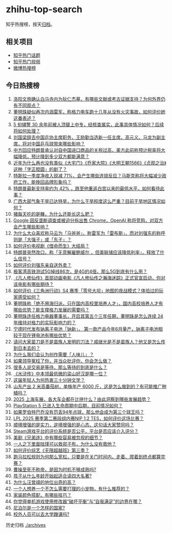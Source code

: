# zhihu-top-search

知乎热搜榜，按天[归档](./archives)。

## 相关项目

- [知乎热门话题](https://github.com/justjavac/zhihu-trending-hot-questions)
- [知乎热门视频](https://github.com/justjavac/zhihu-trending-hot-video)
- [微博热搜榜](https://github.com/justjavac/weibo-trending-hot-search)

## 今日热搜榜

<!-- BEGIN -->
<!-- 最后更新时间 Thu Apr 24 2025 03:28:11 GMT+0800 (China Standard Time) -->

1. [洛阳文旅确认白马寺内为狄仁杰墓，有哪些文献或考古证据支持？为何外界仍有不同观点？](https://www.zhihu.com/search?q=https%3A%2F%2Fapi.zhihu.com%2Fquestions%2F1898300099563581740)
1. [董明珠疑似再次内涵雷军，称格力电车跑十几年从没有火灾事故，如何评价她这番表述？](https://www.zhihu.com/search?q=https%3A%2F%2Fapi.zhihu.com%2Fquestions%2F1898361869783238096)
1. [5 旬辅警 30 余年前被人顶替上中专，经核查属实，此事具体情况如何？后续将如何处理？](https://www.zhihu.com/search?q=https%3A%2F%2Fapi.zhihu.com%2Fquestions%2F1898323551913752478)
1. [刘国梁辞去中国乒协主席职务，王励勤当选新一任主席，高元义、马龙为副主席，将对中国乒乓球带来哪些影响？](https://www.zhihu.com/search?q=https%3A%2F%2Fapi.zhihu.com%2Fquestions%2F1898308852761458658)
1. [中方回应特朗普承认对自中国进口商品的关税过高，美方此前称预计税率将大幅降低，预计降到多少双方都能满意？](https://www.zhihu.com/search?q=https%3A%2F%2Fapi.zhihu.com%2Fquestions%2F1898309261072756888)
1. [近年为什么再也没有类似《大宅门》《乔家大院》《大明王朝1566》《贞观之治》这种「字正腔圆」的剧了？](https://www.zhihu.com/search?q=https%3A%2F%2Fapi.zhihu.com%2Fquestions%2F1896961464666943998)
1. [特斯拉一季度净收入锐减 71%，会产生哪些连锁反应？马斯克称将大幅减少政府工作，能挽回品牌形象吗？](https://www.zhihu.com/search?q=https%3A%2F%2Fapi.zhihu.com%2Fquestions%2F1898281458046564195)
1. [特朗普最新支持率约为 42% ，跌至他重返白宫以来的最低水平，如何看待此事？](https://www.zhihu.com/search?q=https%3A%2F%2Fapi.zhihu.com%2Fquestions%2F1897962206496294583)
1. [广西大部气象干旱已达特旱，为什么干旱程度这么严重？目前干旱地区情况如何？](https://www.zhihu.com/search?q=https%3A%2F%2Fapi.zhihu.com%2Fquestions%2F1898131462890415770)
1. [猪每天吃的是糠，为什么还能长这么肥？](https://www.zhihu.com/search?q=https%3A%2F%2Fapi.zhihu.com%2Fquestions%2F1892252106003562753)
1. [Google 因反垄断调查或被迫分拆出售 Chrome，OpenAI 称将竞购，对双方会产生哪些影响？](https://www.zhihu.com/search?q=https%3A%2F%2Fapi.zhihu.com%2Fquestions%2F1898369727786611641)
1. [为什么大众喜欢称马云为「马爸爸」，称雷军为「雷布斯」，而对刘强东的称呼则是「大强子」或「东子」？](https://www.zhihu.com/search?q=https%3A%2F%2Fapi.zhihu.com%2Fquestions%2F1898279638427480717)
1. [如何评价电视剧《借命而生》大结局？](https://www.zhihu.com/search?q=https%3A%2F%2Fapi.zhihu.com%2Fquestions%2F1898491268465681978)
1. [特朗普突然改口，称「无意解雇鲍威尔 ，但美联储应该降低利率」，释放了什么信号？](https://www.zhihu.com/search?q=https%3A%2F%2Fapi.zhihu.com%2Fquestions%2F1898311243820951281)
1. [如何评价刘强东亲自送外卖？](https://www.zhihu.com/search?q=https%3A%2F%2Fapi.zhihu.com%2Fquestions%2F1898003604046062234)
1. [极客湾高铁测试5G掉线86次，是4G的4倍，那么5G到底有什么用？](https://www.zhihu.com/search?q=https%3A%2F%2Fapi.zhihu.com%2Fquestions%2F1897746007296570602)
1. [《凡人修仙传》首部动画电影《凡人修仙传之瀚海迷踪》正式官宣启动，你对该电影有哪些期待？](https://www.zhihu.com/search?q=https%3A%2F%2Fapi.zhihu.com%2Fquestions%2F1896963536648898511)
1. [如何评价《三角洲行动》S4 赛季「零号大坝」地图的夜战模式？体验过的玩家感受如何？](https://www.zhihu.com/search?q=https%3A%2F%2Fapi.zhihu.com%2Fquestions%2F1896149325165327277)
1. [董明珠称「绝不用海归派，只在国内高校里培养人才」，国内高校培养人才有哪些优势？能支撑格力发展的需要吗？](https://www.zhihu.com/search?q=https%3A%2F%2Fapi.zhihu.com%2Fquestions%2F1898336751686218417)
1. [董明珠连任格力电器董事长，开启其第五个三年任期，董明珠是怎么连续 24 年维持对格力的实际影响力的？](https://www.zhihu.com/search?q=https%3A%2F%2Fapi.zhihu.com%2Fquestions%2F1898096293731075439)
1. [宁德时代发布钠离子电池「钠新」， 第一款产品今年6月量产，钠离子电池相较于现在锂电池有哪些优势？](https://www.zhihu.com/search?q=https%3A%2F%2Fapi.zhihu.com%2Fquestions%2F1897679035980538072)
1. [请问大家苗刀是不是苗族人发明的刀法？戚继光是不是苗族人？他又是怎么传到日本去的？](https://www.zhihu.com/search?q=https%3A%2F%2Fapi.zhihu.com%2Fquestions%2F1898073746704672536)
1. [为什么我们会认为创作需要「人味儿」？](https://www.zhihu.com/search?q=https%3A%2F%2Fapi.zhihu.com%2Fquestions%2F15711777093)
1. [如果领导冤枉了你，并当众批评你，你会怎么做？](https://www.zhihu.com/search?q=https%3A%2F%2Fapi.zhihu.com%2Fquestions%2F1885628823242008302)
1. [很多人说交易是等待，那么等待的到底是什么？](https://www.zhihu.com/search?q=https%3A%2F%2Fapi.zhihu.com%2Fquestions%2F666834643)
1. [《水浒传》中本领最低微的梁山好汉是哪一位？](https://www.zhihu.com/search?q=https%3A%2F%2Fapi.zhihu.com%2Fquestions%2F666339324)
1. [这届年轻人为何热衷三十分钟文学？](https://www.zhihu.com/search?q=https%3A%2F%2Fapi.zhihu.com%2Fquestions%2F1895502375155889907)
1. [山东产出 2 米高番茄树，单株年产 6000 斤，这是怎么做到的？有可能推广种植吗？](https://www.zhihu.com/search?q=https%3A%2F%2Fapi.zhihu.com%2Fquestions%2F1897936876964372743)
1. [2025 上海车展，各大车企都在比拼什么？由此洞察到哪些发展趋势？](https://www.zhihu.com/search?q=https%3A%2F%2Fapi.zhihu.com%2Fquestions%2F1897625201648300592)
1. [PlayStation 5 已进入生命周期中后期，目前情况如何？](https://www.zhihu.com/search?q=https%3A%2F%2Fapi.zhihu.com%2Fquestions%2F1897652086163865912)
1. [如果罗伯特巴乔没有罚丢94年点球，那么他会成为第三个球王吗？](https://www.zhihu.com/search?q=https%3A%2F%2Fapi.zhihu.com%2Fquestions%2F302541769)
1. [LPL 2025 赛季第二赛段组内赛NIP 1:2 TES，如何评价这场比赛？](https://www.zhihu.com/search?q=https%3A%2F%2Fapi.zhihu.com%2Fquestions%2F1898449342202902179)
1. [顺境增强的是实力，逆境增强的是心态，这句话大家赞同吗？](https://www.zhihu.com/search?q=https%3A%2F%2Fapi.zhihu.com%2Fquestions%2F661873002)
1. [Steam游戏平台的评价系统是否公平，平台是否应该介入评分？](https://www.zhihu.com/search?q=https%3A%2F%2Fapi.zhihu.com%2Fquestions%2F15365395984)
1. [美剧《兄弟连》中有哪些容易被忽视的细节？](https://www.zhihu.com/search?q=https%3A%2F%2Fapi.zhihu.com%2Fquestions%2F23723467)
1. [一人之下里面陆瑾可以救郑子布，为什么没有救他？](https://www.zhihu.com/search?q=https%3A%2F%2Fapi.zhihu.com%2Fquestions%2F12893644822)
1. [如何评价综艺《无限超越班》第三季？](https://www.zhihu.com/search?q=https%3A%2F%2Fapi.zhihu.com%2Fquestions%2F1888610417330315468)
1. [跑马拉松规则为何那么宽松，只要是在关门时间内，走着、爬着到终点都算完赛？](https://www.zhihu.com/search?q=https%3A%2F%2Fapi.zhihu.com%2Fquestions%2F1888993519256966856)
1. [曹操至死不称帝，是因为时机不够成熟吗?](https://www.zhihu.com/search?q=https%3A%2F%2Fapi.zhihu.com%2Fquestions%2F12183095576)
1. [孩子从什么年龄开始起适合读四大名著?](https://www.zhihu.com/search?q=https%3A%2F%2Fapi.zhihu.com%2Fquestions%2F1893945770668972020)
1. [为什么汪曾祺的地位出奇的高？](https://www.zhihu.com/search?q=https%3A%2F%2Fapi.zhihu.com%2Fquestions%2F50695794)
1. [一个人想养一个不怎么需要打理的小宠物，有什么推荐的？](https://www.zhihu.com/search?q=https%3A%2F%2Fapi.zhihu.com%2Fquestions%2F313545564)
1. [家装颜色搭配，有哪些技巧？](https://www.zhihu.com/search?q=https%3A%2F%2Fapi.zhihu.com%2Fquestions%2F21796262)
1. [你觉得单机游戏使用修改器“破坏平衡”与“自我满足”的边界在哪？](https://www.zhihu.com/search?q=https%3A%2F%2Fapi.zhihu.com%2Fquestions%2F1897990323604534362)
1. [尼泊尔是一个怎样的国家?](https://www.zhihu.com/search?q=https%3A%2F%2Fapi.zhihu.com%2Fquestions%2F39836323)
1. [校外人员可以去大学蹭课吗?](https://www.zhihu.com/search?q=https%3A%2F%2Fapi.zhihu.com%2Fquestions%2F1897811828869924730)

<!-- END -->

历史归档 [./archives](./archives)
